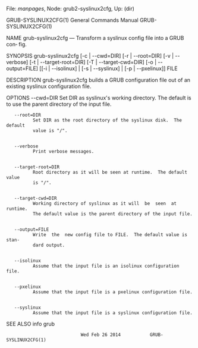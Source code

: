 File: *manpages*,  Node: grub2-syslinux2cfg,  Up: (dir)

GRUB-SYSLINUX2CFG(1)        General Commands Manual       GRUB-SYSLINUX2CFG(1)



NAME
       grub-syslinux2cfg  —  Transform a syslinux config file into a GRUB con‐
       fig.


SYNOPSIS
       grub-syslinux2cfg [-c | --cwd=DIR] [-r | --root=DIR] [-v | --verbose]
                         [-t | --target-root=DIR] [-T | --target-cwd=DIR]
                         [-o | --output=FILE] [[-i | --isolinux] |
                                               [-s | --syslinux] |
                                               [-p | --pxelinux]] FILE


DESCRIPTION
       grub-syslinux2cfg builds a GRUB configuration file out of  an  existing
       syslinux configuration file.


OPTIONS
       --cwd=DIR
              Set  DIR as syslinux's working directory.  The default is to use
              the parent directory of the input file.


       --root=DIR
              Set DIR as the root directory of the syslinux disk.  The default
              value is "/".


       --verbose
              Print verbose messages.


       --target-root=DIR
              Root directory as it will be seen at runtime.  The default value
              is "/".


       --target-cwd=DIR
              Working directory of syslinux as it will  be  seen  at  runtime.
              The default value is the parent directory of the input file.


       --output=FILE
              Write  the  new config file to FILE.  The default value is stan‐
              dard output.


       --isolinux
              Assume that the input file is an isolinux configuration file.


       --pxelinux
              Assume that the input file is a pxelinux configuration file.


       --syslinux
              Assume that the input file is a syslinux configuration file.


SEE ALSO
       info grub



                                Wed Feb 26 2014           GRUB-SYSLINUX2CFG(1)
